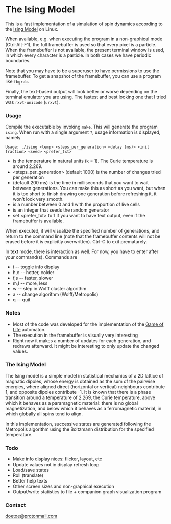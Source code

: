 # The Ising Model #

This is a fast implementation of a simulation of spin dynamics according to the [Ising Model](https://en.wikipedia.org/wiki/Ising_model) on Linux.

When available, e.g. when executing the program in a non-graphical mode (Ctrl-Alt-F1), the full framebuffer is used so that every pixel is a particle. When the framebuffer is not available, the present terminal window is used, in which every character is a particle. In both cases we have periodic boundaries.

Note that you may have to be a superuser to have permissions to use the framebuffer. To get a snapshot of the framebuffer, you can use a program like `fbgrab`.

Finally, the text-based output will look better or worse depending on the terminal emulator you are using. The fastest and best looking one that I tried was `rxvt-unicode` (`urxvt`).

### Usage ###

Compile the executable by invoking `make`. This will generate the program `ising`. When run with a single argument `?`, usage information is displayed, namely 

    Usage: ./ising <temp> <steps_per_generation> <delay (ms)> <init fraction> <seed> <prefer_txt>

* <temp> is the temperature in natural units (k = 1). The Curie temperature is around 2.269.
* <steps_per_generation> (default 1000) is the number of changes tried per generation
* <delay> (default 200 ms) is the time in milliseconds that you want to wait between generations. You can make this as short as you want, but when it is too short to finish drawing one generation before refreshing it, it won't look very smooth.
* <init fraction> is a number between 0 and 1 with the proportion of live cells
* <seed> is an integer that seeds the random generator
* set <prefer_txt> to 1 if you want to have text output, even if the framebuffer is available.

When executed, it will visualize the specified number of generations, and return to the command line (note that the framebuffer contents will not be erased before it is explicitly overwritten). Ctrl-C to exit prematurely.

In text mode, there is interaction as well. For now, you have to enter after your command(s). Commands are

* i     -- toggle info display
* h,c   -- hotter, colder
* f,s   -- faster, slower
* m,l   -- more, less
* w     -- step in Wolff cluster algorithm
* a     -- change algorithm (Wolff/Metropolis)
* q     -- quit

### Notes ###

* Most of the code was developed for the implementation of the [Game of Life](https://bitbucket.org/doetoe/life) automaton. 
* The execution in the framebuffer is visually very interesting
* Right now it makes a number of updates for each generation, and redraws afterward. It might be interesting to only update the changed values.

### The Ising Model ###

The Ising model is a simple model in statistical mechanics of a 2D lattice of magnatic dipoles, whose energy is obtained as the sum of the pairwise energies, where aligned direct (horizontal or vertical) neighbours contribute 1, and opposite dipoles contribute -1. It is known that there is a phase transition around a temperature of 2.269, the Curie temperature, above which it behaves as a paramagnetic material: there is no global magnetization, and below which it behaves as a ferromagnetic material, in which globally all spins tend to align.

In this implementation, successive states are generated following the Metropolis algorithm using the Boltzmann distribution for the specified temperature.

### Todo ###

* Make info display nices: flicker, layout, etc
* Update values not in display refresh loop
* Load/save states
* Roll (translate)
* Better help texts
* Other screen sizes and non-graphical execution
* Output/write statistics to file + companion graph visualization program

### Contact ###

doetoe@protonmail.com

